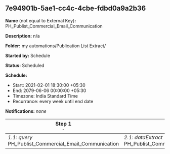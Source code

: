 ## 7e94901b-5ae1-cc4c-4cbe-fdbd0a9a2b36

**Name** (not equal to External Key)**:** PH_Publist_Commercial_Email_Communication

**Description:** n/a

**Folder:** my automations/Publication List Extract/

**Started by:** Schedule

**Status:** Scheduled

**Schedule:**

* Start: 2021-02-01 18:30:00 +05:30
* End: 2079-06-06 00:00:00 +05:30
* Timezone: India Standard Time
* Recurrance: every week until end date

**Notifications:** _none_


| Step 1<br>_<small>-</small>_ | Step 2<br>_<small>-</small>_ | Step 3<br>_<small>-</small>_ |
| --- | --- | --- |
| _1.1: query_<br>PH_Publist_Commercial_Email_Communication | _2.1: dataExtract_<br>PH_Publist_Commercial_Email_Communication_Extract | _3.1: fileTransfer_<br>PH_Publist_Commercial_Email_Communication_Transfer |
